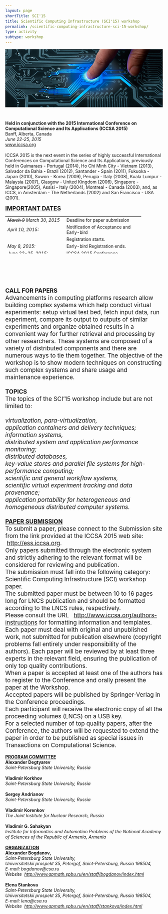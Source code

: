 ```yaml
---
layout: page
shortTitle: SCI'15
title: Scientific Computing Infrastructure (SCI'15) workshop
permalink: /scientific-computing-infrastructure-sci-15-workshop/
type: activity
subtype: workshop
---
```

<p><span style="font-size: 14pt;"> <img src="/iccsa2015-1.jpg" /><br /><br /></span></p>
<div><strong>Held in conjunction with the 2015 International Conference on Computational Science and Its Applications (ICCSA 2015)</strong><br /> Banff, Alberta, Canada<br /><i>June 22-25, 2015</i></div>
<div><i> </i><a href="http://www.iccsa.org" target="_BLANK">www.iccsa.org </a><br /><br /> ICCSA 2015 is the next event in the series of highly successful International Conferences on Computational Science and Its Applications, previously held in Guimaraes - Portugal (2014), Ho Chi Minh City - Vietnam (2013), Salvador da Bahia - Brazil (2012), Santander - Spain (2011), Fukuoka - Japan (2010), Suwon - Korea (2009), Perugia - Italy (2008), Kuala Lumpur - Malaysia (2007), Glasgow - United Kingdom (2006), Singapore - Singapore(2005), Assisi - Italy (2004), Montreal - Canada (2003), and, as ICCS, in Amsterdam - The Netherlands (2002) and San Francisco - USA (2001).</div>
<p><span style="font-size: 14pt;"><strong><span style="text-decoration: underline;">IMPORTANT DATES</span></strong><br /></span></p>
<table style="width: 435px; height: 118px;">
<tbody>
<tr>
<td width="175"><i><del>March 9</del> March 30, 2015<br /></i></td>
<td>Deadline for paper submission</td>
</tr>
<tr>
<td><i>April 10, 2015:</i></td>
<td>Notification of Acceptance and Early-bird</td>
</tr>
<tr>
<td>&nbsp;</td>
<td>Registration starts.</td>
</tr>
<tr>
<td><i>May 8, 2015:</i></td>
<td>Early-bird Registration ends.</td>
</tr>
<tr>
<td><i>June 22-25, 2015:</i></td>
<td>ICCSA 2015 Conference</td>
</tr>
</tbody>
</table>
<p><br /> <strong></strong></p>

<div>&nbsp;</div>
<p>&nbsp;</p>
<p><span style="font-size: 14pt;"><strong>CALL FOR PAPERS</strong><br /> Advancements in computing platforms research allow building complex systems which help conduct virtual experiments: setup virtual test bed, fetch input data, run experiment, compare its output to outputs of similar experiments and organize obtained results in a convenient way for further retrieval and processing by other researchers. These systems are composed of a variety of distributed components and there are numerous ways to tie them together. The objective of the workshop is to show modern techniques on constructing such complex systems and share usage and maintenance experience.<br /><br /> <strong>TOPICS</strong><br /> The topics of the SCI’15 workshop include but are not limited to:<br /><br /> <i> virtualization, para-virtualization,<br /> application containers and delivery techniques;<br /> information systems,<br /> distributed system and application performance monitoring;<br /> distributed databases,<br /> key-value stores and parallel file systems for high-performance computing;<br /> scientific and general workflow systems,<br /> scientific virtual experiment tracking and data provenance;<br /> application portability for heterogeneous and homogeneous distributed computer systems.</i><br /><br /> <strong><span style="text-decoration: underline;">PAPER SUBMISSION</span></strong><br /> To submit a paper, please connect to the Submission site from the link provided at the ICCSA 2015 web site: &nbsp;<a href="http://ess.iccsa.org" target="_BLANK">http://ess.iccsa.org</a>.<br /> Only papers submitted through the electronic system and strictly adhering to the relevant format will be considered for reviewing and publication.<br /> The submission must fall into the following category: Scientific Computing Infrastructure (SCI) workshop paper.<br /> The submitted paper must be between 10 to 16 pages long for LNCS publication and should be formatted according to the LNCS rules, respectively.<br /> Please consult the URL &nbsp; <a href="http://www.iccsa.org/authors-instructions" target="_BLANK"> http://www.iccsa.org/authors-instructions</a> for formatting information and templates.<br /> Each paper must deal with original and unpublished work, not submitted for publication elsewhere (copyright problems fall entirely under responsibility of the authors). Each paper will be reviewed by at least three experts in the relevant field, ensuring the publication of only top quality contributions.<br /> When a paper is accepted at least one of the authors has to register to the Conference and orally present the paper at the Workshop.<br /> Accepted papers will be published by Springer-Verlag in the Conference proceedings.<br /> Each participant will receive the electronic copy of all the proceeding volumes (LNCS) on a USB key.<br /> For a selected number of top quality papers, after the Conference, the authors will be requested to extend the paper in order to be published as special issues in Transactions on Computational Science.<br /></span><br /> <strong><span style="text-decoration: underline;">PROGRAM COMMITTEE</span></strong><br /> <b>Alexander Degtyarev</b><br /> <i>Saint-Petersburg State University, Russia</i><br /><br /> <b>Vladimir Korkhov</b><br /> <i>Saint-Petersburg State University, Russia</i><br /><br /> <b>Sergey Andrianov</b><br /> <i>Saint-Petersburg State University, Russia</i><br /><br /> <b>Vladimir Korenkov</b><br /> <i>The Joint Institute for Nuclear Research, Russia</i><br /><br /> <b>Vladimir G. Sahakyan</b><br /> <i>Institute for Informatics and Automation Problems of the National Academy of Sciences of the Republic of Armenia, Armenia</i><br /><br /> <strong><span style="text-decoration: underline;">ORGANIZATION</span></strong><br /> <b>Alexander Bogdanov,</b><br /> <i>Saint-Petersburg State University,</i><br /> <i>Universitetskii prospekt 35, Petergof, Saint-Petersburg, Russia 198504,</i><br /> <i>E-mail: bogdanov@csa.ru</i><br /> <i>Website &nbsp;<a href="http://www.apmath.spbu.ru/en/staff/bogdanov/index.html" target="_BLANK">http://www.apmath.spbu.ru/en/staff/bogdanov/index.html</a></i><br /><br /> <b>Elena Stankova</b><br /> <i>Saint-Petersburg State University,</i><br /> <i>Universitetskii prospekt 35, Petergof, Saint-Petersburg, Russia 198504,</i><br /> <i>E-mail: lena@csa.ru</i><br /> <i>Website &nbsp;<a href="http://www.apmath.spbu.ru/en/staff/stankova/index.html" target="_BLANK">http://www.apmath.spbu.ru/en/staff/stankova/index.html</a></i></p>
